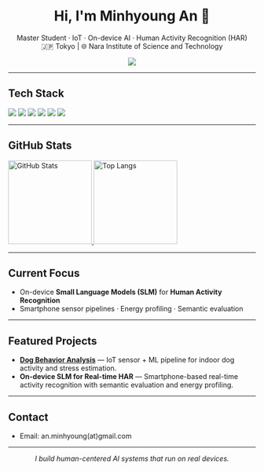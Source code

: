 <!-- 프로필 헤더 -->
<h1 align="center">Hi, I'm Minhyoung An 👋</h1>
<p align="center">
  Master Student · IoT · On-device AI · Human Activity Recognition (HAR)<br/>
  🇯🇵 Tokyo | 🌐 Nara Institute of Science and Technology
</p>

<!-- 방문자 수 (hits.seeyoufarm) -->
<p align="center">
  <a href="https://hits.seeyoufarm.com">
    <img src="https://hits.seeyoufarm.com/api/count/incr/badge.svg?url=https://github.com/amh0727&count_bg=%23323232&title_bg=%23555555&icon=github.svg&icon_color=%23FFFFFF&title=visits&edge_flat=false"/>
  </a>
</p>

---

## Tech Stack

<p>
  <img src="https://img.shields.io/badge/Python-3776AB?style=round-square&logo=python&logoColor=white"/>
  <img src="https://img.shields.io/badge/Android%20Studio-3DDC84?style=round-square&logo=androidstudio&logoColor=white"/>
  <img src="https://img.shields.io/badge/TensorFlow-FF6F00?style=round-square&logo=tensorflow&logoColor=white"/>
  <img src="https://img.shields.io/badge/PyTorch-EE4C2C?style=round-square&logo=pytorch&logoColor=white"/>
  <img src="https://img.shields.io/badge/Kotlin-7F52FF?style=round-square&logo=kotlin&logoColor=white"/>
  <img src="https://img.shields.io/badge/SLM-4B8BBE?style=round-square&logo=OpenAI&logoColor=white"/>
</p>

---

## GitHub Stats

<p>
  <a href="https://github.com/amh0727">
    <img alt="GitHub Stats" height="170"
      src="https://github-readme-stats.vercel.app/api?username=amh0727&show_icons=true&theme=default&count_private=true" />
  </a>
  <a href="https://github.com/amh0727">
    <img alt="Top Langs" height="170"
      src="https://github-readme-stats.vercel.app/api/top-langs/?username=amh0727&layout=compact&langs_count=8" />
  </a>
</p>

---

## Current Focus

- On-device **Small Language Models (SLM)** for **Human Activity Recognition**
- Smartphone sensor pipelines · Energy profiling · Semantic evaluation

---

## Featured Projects

- [**Dog Behavior Analysis**]() — IoT sensor + ML pipeline for indoor dog activity and stress estimation.  
- **On-device SLM for Real-time HAR** — Smartphone-based real-time activity recognition with semantic evaluation and energy profiling.  


---

## Contact

- Email: an.minhyoung(at)gmail.com  

---

<p align="center"><i>I build human-centered AI systems that run on real devices.</i></p>
